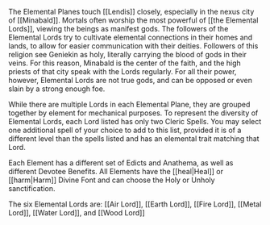 The Elemental Planes touch [[Lendis]] closely, especially in the nexus city of [[Minabald]]. Mortals often worship the most powerful of [[the Elemental Lords]], viewing the beings as manifest gods. The followers of the Elemental Lords try to cultivate elemental connections in their homes and lands, to allow for easier communication with their deities. Followers of this religion see Geniekin as holy, literally carrying the blood of gods in their veins. For this reason, Minabald is the center of the faith, and the high priests of that city speak with the Lords regularly. For all their power, however, Elemental Lords are not true gods, and can be opposed or even slain by a strong enough foe.

While there are multiple Lords in each Elemental Plane, they are grouped together by element for mechanical purposes. To represent the diversity of Elemental Lords, each Lord listed has only two Cleric Spells. You may select one additional spell of your choice to add to this list, provided it is of a different level than the spells listed and has an elemental trait matching that Lord.

Each Element has a different set of Edicts and Anathema, as well as different Devotee Benefits. All Elements have the [[heal|Heal]] or [[harm|Harm]] Divine Font and can choose the Holy or Unholy sanctification.

The six Elemental Lords are: [[Air Lord]], [[Earth Lord]], [[Fire Lord]], [[Metal Lord]], [[Water Lord]], and [[Wood Lord]]